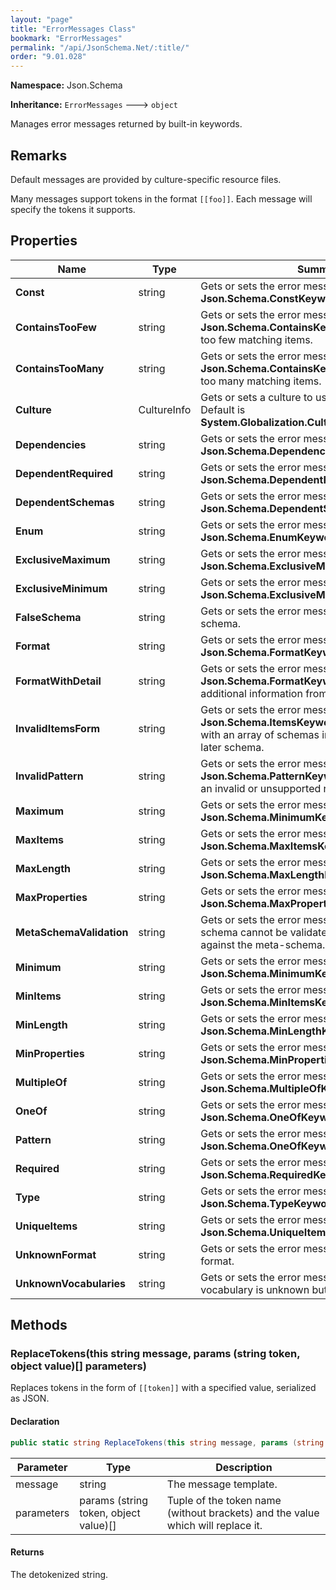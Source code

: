 ```yaml
---
layout: "page"
title: "ErrorMessages Class"
bookmark: "ErrorMessages"
permalink: "/api/JsonSchema.Net/:title/"
order: "9.01.028"
---
```

**Namespace:** Json.Schema

**Inheritance:**
`ErrorMessages`
 🡒 
`object`

Manages error messages returned by built-in keywords.

## Remarks

Default messages are provided by culture-specific resource files.
            
Many messages support tokens in the format `[[foo]]`.
Each message will specify the tokens it supports.

## Properties

| Name | Type | Summary |
|---|---|---|
| **Const** | string | Gets or sets the error message for **Json.Schema.ConstKeyword**. |
| **ContainsTooFew** | string | Gets or sets the error message for **Json.Schema.ContainsKeyword** when there are too few matching items. |
| **ContainsTooMany** | string | Gets or sets the error message for **Json.Schema.ContainsKeyword** when there are too many matching items. |
| **Culture** | CultureInfo | Gets or sets a culture to use for error messages.  Default is **System.Globalization.CultureInfo.CurrentCulture**. |
| **Dependencies** | string | Gets or sets the error message for **Json.Schema.DependenciesKeyword**. |
| **DependentRequired** | string | Gets or sets the error message for **Json.Schema.DependentRequiredKeyword**. |
| **DependentSchemas** | string | Gets or sets the error message for **Json.Schema.DependentSchemasKeyword**. |
| **Enum** | string | Gets or sets the error message for **Json.Schema.EnumKeyword**. |
| **ExclusiveMaximum** | string | Gets or sets the error message for **Json.Schema.ExclusiveMaximumKeyword**. |
| **ExclusiveMinimum** | string | Gets or sets the error message for **Json.Schema.ExclusiveMinimumKeyword**. |
| **FalseSchema** | string | Gets or sets the error message for the "false" schema. |
| **Format** | string | Gets or sets the error message for the **Json.Schema.FormatKeyword**. |
| **FormatWithDetail** | string | Gets or sets the error message for the **Json.Schema.FormatKeyword** with<br>additional information from the format validation. |
| **InvalidItemsForm** | string | Gets or sets the error message for when **Json.Schema.ItemsKeyword** is specified<br>with an array of schemas in a draft 2020-12 or later schema. |
| **InvalidPattern** | string | Gets or sets the error message for when the **Json.Schema.PatternKeyword** contains<br>an invalid or unsupported regular expression. |
| **Maximum** | string | Gets or sets the error message for **Json.Schema.MinimumKeyword**. |
| **MaxItems** | string | Gets or sets the error message for **Json.Schema.MaxItemsKeyword**. |
| **MaxLength** | string | Gets or sets the error message for **Json.Schema.MaxLengthKeyword**. |
| **MaxProperties** | string | Gets or sets the error message for **Json.Schema.MaxPropertiesKeyword**. |
| **MetaSchemaValidation** | string | Gets or sets the error message for when the schema cannot be validated<br>against the meta-schema. |
| **Minimum** | string | Gets or sets the error message for **Json.Schema.MinimumKeyword**. |
| **MinItems** | string | Gets or sets the error message for **Json.Schema.MinItemsKeyword**. |
| **MinLength** | string | Gets or sets the error message for **Json.Schema.MinLengthKeyword**. |
| **MinProperties** | string | Gets or sets the error message for **Json.Schema.MinPropertiesKeyword**. |
| **MultipleOf** | string | Gets or sets the error message for **Json.Schema.MultipleOfKeyword**. |
| **OneOf** | string | Gets or sets the error message for **Json.Schema.OneOfKeyword**. |
| **Pattern** | string | Gets or sets the error message for **Json.Schema.OneOfKeyword**. |
| **Required** | string | Gets or sets the error message for **Json.Schema.RequiredKeyword**. |
| **Type** | string | Gets or sets the error message for **Json.Schema.TypeKeyword**. |
| **UniqueItems** | string | Gets or sets the error message for **Json.Schema.UniqueItemsKeyword**. |
| **UnknownFormat** | string | Gets or sets the error message for an unknown format. |
| **UnknownVocabularies** | string | Gets or sets the error message for when a vocabulary is unknown but required. |

## Methods

### ReplaceTokens(this string message, params (string token, object value)[] parameters)

Replaces tokens in the form of `[[token]]` with a specified value, serialized as JSON.

#### Declaration

```c#
public static string ReplaceTokens(this string message, params (string token, object value)[] parameters)
```

| Parameter | Type | Description |
|---|---|---|
| message | string | The message template. |
| parameters | params (string token, object value)[] | Tuple of the token name (without brackets) and the value which will replace it. |


#### Returns

The detokenized string.

